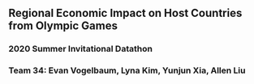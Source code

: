 ## Regional Economic Impact on Host Countries from Olympic Games    
### 2020 Summer Invitational Datathon
### Team 34: Evan Vogelbaum, Lyna Kim, Yunjun Xia, Allen Liu
